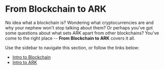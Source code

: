 # From Blockchain to ARK

No idea what a blockchain is? Wondering what cryptocurrencies are and why your nephew won't stop talking about them? Or perhaps you've got some questions about what sets ARK apart from other blockchains? You've come to the right place -- **From Blockchain to ARK** covers it all.

Use the sidebar to navigate this section, or follow the links below:

- [Intro to Blockchain](/introduction/blockchain/)
- [Intro to ARK](/introduction/ark/)
